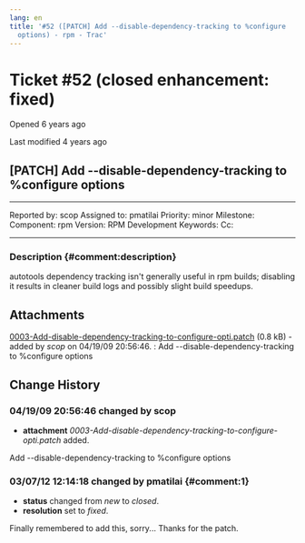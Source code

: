 ```yaml
---
lang: en
title: '#52 ([PATCH] Add --disable-dependency-tracking to %configure
  options) - rpm - Trac'
---
```


Ticket \#52 (closed enhancement: fixed)
=======================================

Opened 6 years ago

Last modified 4 years ago

\[PATCH\] Add \--disable-dependency-tracking to %configure options
------------------------------------------------------------------

  -------------- ------- -------------- -----------------
  Reported by:   scop    Assigned to:   pmatilai
  Priority:      minor   Milestone:     
  Component:     rpm     Version:       RPM Development
  Keywords:              Cc:            
                                        
  -------------- ------- -------------- -----------------

### Description {#comment:description}

autotools dependency tracking isn\'t generally useful in rpm builds;
disabling it results in cleaner build logs and possibly slight build
speedups.

Attachments
-----------

[0003-Add-disable-dependency-tracking-to-configure-opti.patch](/attachment/ticket/52/0003-Add-disable-dependency-tracking-to-configure-opti.patch "View attachment") (0.8 kB) - added by *scop* on 04/19/09 20:56:46.
:   Add \--disable-dependency-tracking to %configure options

Change History
--------------

### 04/19/09 20:56:46 changed by scop

-   **attachment**
    *0003-Add-disable-dependency-tracking-to-configure-opti.patch*
    added.

Add \--disable-dependency-tracking to %configure options

### 03/07/12 12:14:18 changed by pmatilai {#comment:1}

-   **status** changed from *new* to *closed*.
-   **resolution** set to *fixed*.

Finally remembered to add this, sorry\... Thanks for the patch.

